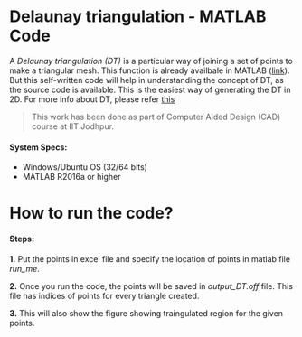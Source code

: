 
# **Delaunay triangulation - MATLAB Code**
A *Delaunay triangulation (DT)* is a particular way of joining a set of points to make a triangular mesh. This function is already availbale in MATLAB ([link](http://in.mathworks.com/help/matlab/ref/delaunay.html)). But this self-written code will help in understanding the concept of DT, as the source code is available. This is the easiest way of generating the  DT in 2D.
For more info about DT, please refer [this
](https://en.wikipedia.org/wiki/Delaunay_triangulation)

> This work has been done as part of Computer Aided Design (CAD)
> course at IIT Jodhpur.

#### System Specs:
- Windows/Ubuntu OS (32/64 bits)
- MATLAB R2016a or higher
# How to run the code?
#### Steps:
**1.** Put the points in excel file and specify the location of points in matlab file *run_me*.

**2.** Once you run the code, the points will be saved in *output_DT.off* file. This file has indices of points for every triangle created.

**3.** This will also show the figure showing traingulated region for the given points. 